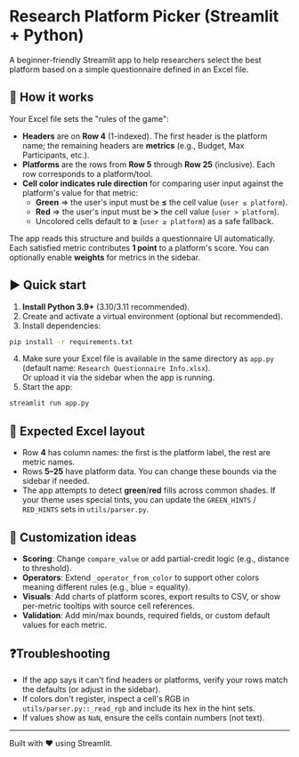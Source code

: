 # Research Platform Picker (Streamlit + Python)

A beginner-friendly Streamlit app to help researchers select the best platform based on a simple questionnaire defined in an Excel file.

## 🧠 How it works

Your Excel file sets the "rules of the game":

- **Headers** are on **Row 4** (1-indexed). The first header is the platform name; the remaining headers are **metrics** (e.g., Budget, Max Participants, etc.).  
- **Platforms** are the rows from **Row 5** through **Row 25** (inclusive). Each row corresponds to a platform/tool.  
- **Cell color indicates rule direction** for comparing user input against the platform's value for that metric:  
  - **Green** ⇒ the user's input must be **≤** the cell value (`user ≤ platform`).  
  - **Red** ⇒ the user's input must be **>** the cell value (`user > platform`).  
  - Uncolored cells default to **≥** (`user ≥ platform`) as a safe fallback.

The app reads this structure and builds a questionnaire UI automatically. Each satisfied metric contributes **1 point** to a platform's score. You can optionally enable **weights** for metrics in the sidebar.

## ▶️ Quick start

1. **Install Python 3.9+** (3.10/3.11 recommended).
2. Create and activate a virtual environment (optional but recommended).
3. Install dependencies:

```bash
pip install -r requirements.txt
```

4. Make sure your Excel file is available in the same directory as `app.py` (default name: `Research Questionnaire Info.xlsx`).  
   Or upload it via the sidebar when the app is running.
5. Start the app:

```bash
streamlit run app.py
```

## 📁 Expected Excel layout

- Row **4** has column names: the first is the platform label, the rest are metric names.
- Rows **5–25** have platform data. You can change these bounds via the sidebar if needed.
- The app attempts to detect **green**/**red** fills across common shades. If your theme uses special tints, you can update the `GREEN_HINTS` / `RED_HINTS` sets in `utils/parser.py`.

## 🧩 Customization ideas

- **Scoring**: Change `compare_value` or add partial-credit logic (e.g., distance to threshold).
- **Operators**: Extend `_operator_from_color` to support other colors meaning different rules (e.g., blue = equality).
- **Visuals**: Add charts of platform scores, export results to CSV, or show per-metric tooltips with source cell references.
- **Validation**: Add min/max bounds, required fields, or custom default values for each metric.

## ❓Troubleshooting

- If the app says it can't find headers or platforms, verify your rows match the defaults (or adjust in the sidebar).
- If colors don't register, inspect a cell's RGB in `utils/parser.py::_read_rgb` and include its hex in the hint sets.
- If values show as `NaN`, ensure the cells contain numbers (not text).

---

Built with ❤️ using Streamlit.
